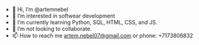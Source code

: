 - 👋 Hi, I’m @artemnebel
- 👀 I’m interested in softwear development
- 🌱 I’m currently learning Python, SQL, HTML, CSS, and JS.
- 💞️ I’m not looking to collaborate.
- 📫 How to reach me artem.nebel07@gmail.com or phone: +7173806832

<!---
artemnebel/artemnebel is a ✨ special ✨ repository because its `README.md` (this file) appears on your GitHub profile.
You can click the Preview link to take a look at your changes.
--->

